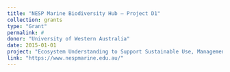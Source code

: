 ```yaml
---
title: "NESP Marine Biodiversity Hub – Project D1"
collection: grants
type: "Grant"
permalink: #
donor: "University of Western Australia"
date: 2015-01-01
project: "Ecosystem Understanding to Support Sustainable Use, Management and Monitoring of Marine Assets in the North and North-west regions"
link: "https://www.nespmarine.edu.au/"
---
```

